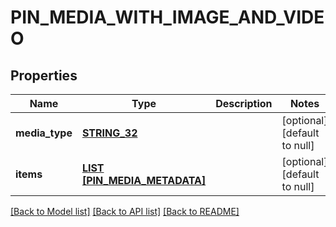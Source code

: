 # PIN_MEDIA_WITH_IMAGE_AND_VIDEO

## Properties
Name | Type | Description | Notes
------------ | ------------- | ------------- | -------------
**media_type** | [**STRING_32**](STRING_32.md) |  | [optional] [default to null]
**items** | [**LIST [PIN_MEDIA_METADATA]**](PinMediaMetadata.md) |  | [optional] [default to null]

[[Back to Model list]](../README.md#documentation-for-models) [[Back to API list]](../README.md#documentation-for-api-endpoints) [[Back to README]](../README.md)



